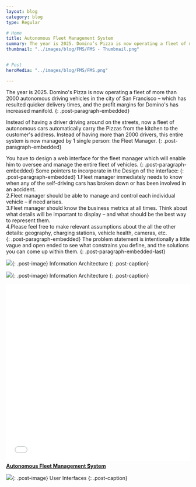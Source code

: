 ```yaml
---
layout: blog
category: blog
type: Regular

# Home
title: Autonomous Fleet Management System
summary: The year is 2025. Domino’s Pizza is now operating a fleet of more than 2000 autonomous driving vehicles
thumbnail: "../images/blog/FMS/FMS - Thumbnail.png"


# Post
heroMedia: "../images/blog/FMS/FMS.png"

---
```



The year is 2025. Domino's Pizza is now operating a fleet of more than 2000 autonomous driving vehicles in the city of San Francisco – which has resulted quicker delivery times, and the profit margins for Domino's has increased manifold.
{: .post-paragraph-embedded}

Instead of having a driver driving around on the streets, now a fleet of autonomous cars automatically carry the Pizzas from the kitchen to the customer's address. Instead of having more than 2000 drivers, this entire system is now managed by 1 single person: the Fleet Manager.
{: .post-paragraph-embedded}

You have to design a web interface for the fleet manager which will enable him to oversee and manage the entire fleet of vehicles.
{: .post-paragraph-embedded}
Some pointers to incorporate in the Design of the interface:
{: .post-paragraph-embedded}
1.Fleet manager immediately needs to know when any of the self-driving cars has broken down or has been involved in an accident.<br>
2.Fleet manager should be able to manage and control each individual vehicle – if need arises.<br>
3.Fleet manager should know the business metrics at all times. Think about what details will be important to display – and what should be the best way to represent them.<br>
4.Please feel free to make relevant assumptions about the all the other details: geography, charging stations, vehicle health, cameras, etc.<br>
{: .post-paragraph-embedded}
The problem statement is intentionally a little vague and open ended to see what constrains you define, and the solutions you can come up within them.
{: .post-paragraph-embedded-last}

<img src="../images/blog/FMS/Images/collage-fms.png">{: .post-image}
Information Architecture
{: .post-caption}


<img src="../images/blog/FMS/Images/IA-FMS.png">{: .post-image}
Information Architecture
{: .post-caption}

<div class="post-embed">
<iframe src="//www.slideshare.net/slideshow/embed_code/key/8x3DQyQaga01fn" width="595" height="485" frameborder="0" marginwidth="0" marginheight="0" scrolling="no" style="margin-bottom:5px; max-width: 100%;" allowfullscreen> </iframe> <div style="margin-bottom:5px"> <strong> <a href="//www.slideshare.net/secret/8x3DQyQaga01fn" title="Autonomous Fleet Management System" target="_blank">Autonomous Fleet Management System</a> </strong></div></div>

<img src="../images/blog/FMS/Images/1.png">{: .post-image}
User Interfaces
{: .post-caption}